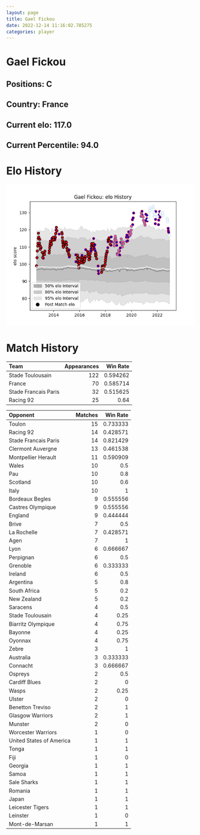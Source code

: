```yaml
---  
layout: page  
title: Gael Fickou  
date: 2022-12-14 11:16:02.785275  
categories: player  
---
```

# Gael Fickou

## Positions: C

## Country: France

## Current elo: 117.0

## Current Percentile: 94.0

# Elo History


![elo history](history_GaelFickou.png)
# Match History


| Team                 |   Appearances |   Win Rate |
|:---------------------|--------------:|-----------:|
| Stade Toulousain     |           122 |   0.594262 |
| France               |            70 |   0.585714 |
| Stade Francais Paris |            32 |   0.515625 |
| Racing 92            |            25 |   0.64     |

| Opponent                 |   Matches |   Win Rate |
|:-------------------------|----------:|-----------:|
| Toulon                   |        15 |   0.733333 |
| Racing 92                |        14 |   0.428571 |
| Stade Francais Paris     |        14 |   0.821429 |
| Clermont Auvergne        |        13 |   0.461538 |
| Montpellier Herault      |        11 |   0.590909 |
| Wales                    |        10 |   0.5      |
| Pau                      |        10 |   0.8      |
| Scotland                 |        10 |   0.6      |
| Italy                    |        10 |   1        |
| Bordeaux Begles          |         9 |   0.555556 |
| Castres Olympique        |         9 |   0.555556 |
| England                  |         9 |   0.444444 |
| Brive                    |         7 |   0.5      |
| La Rochelle              |         7 |   0.428571 |
| Agen                     |         7 |   1        |
| Lyon                     |         6 |   0.666667 |
| Perpignan                |         6 |   0.5      |
| Grenoble                 |         6 |   0.333333 |
| Ireland                  |         6 |   0.5      |
| Argentina                |         5 |   0.8      |
| South Africa             |         5 |   0.2      |
| New Zealand              |         5 |   0.2      |
| Saracens                 |         4 |   0.5      |
| Stade Toulousain         |         4 |   0.25     |
| Biarritz Olympique       |         4 |   0.75     |
| Bayonne                  |         4 |   0.25     |
| Oyonnax                  |         4 |   0.75     |
| Zebre                    |         3 |   1        |
| Australia                |         3 |   0.333333 |
| Connacht                 |         3 |   0.666667 |
| Ospreys                  |         2 |   0.5      |
| Cardiff Blues            |         2 |   0        |
| Wasps                    |         2 |   0.25     |
| Ulster                   |         2 |   0        |
| Benetton Treviso         |         2 |   1        |
| Glasgow Warriors         |         2 |   1        |
| Munster                  |         2 |   0        |
| Worcester Warriors       |         1 |   0        |
| United States of America |         1 |   1        |
| Tonga                    |         1 |   1        |
| Fiji                     |         1 |   0        |
| Georgia                  |         1 |   1        |
| Samoa                    |         1 |   1        |
| Sale Sharks              |         1 |   1        |
| Romania                  |         1 |   1        |
| Japan                    |         1 |   1        |
| Leicester Tigers         |         1 |   1        |
| Leinster                 |         1 |   0        |
| Mont-de-Marsan           |         1 |   1        |